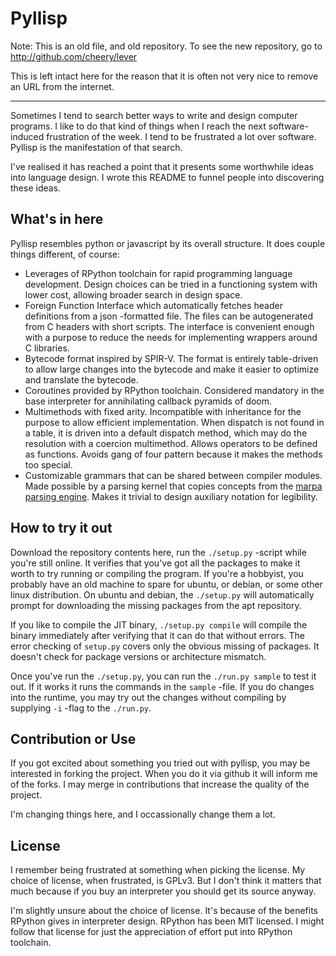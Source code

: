 # Pyllisp

Note: This is an old file, and old repository. To see the new repository, go to http://github.com/cheery/lever

This is left intact here for the reason that it is often not very nice to remove an URL from the internet.

---

Sometimes I tend to search better ways to write and design computer programs. I like to do that kind of things when I reach the next software-induced frustration of the week. I tend to be frustrated a lot over software. Pyllisp is the manifestation of that search.

I've realised it has reached a point that it presents some worthwhile ideas into language design. I wrote this README to funnel people into discovering these ideas.

## What's in here

Pyllisp resembles python or javascript by its overall structure. It does couple things different, of course:

 * Leverages of RPython toolchain for rapid programming language development. Design choices can be tried in a functioning system with lower cost, allowing broader search in design space.
 * Foreign Function Interface which automatically fetches header definitions from a json -formatted file. The files can be autogenerated from C headers with short scripts. The interface is convenient enough with a purpose to reduce the needs for implementing wrappers around C libraries.
 * Bytecode format inspired by SPIR-V. The format is entirely table-driven to allow large changes into the bytecode and make it easier to optimize and translate the bytecode.
 * Coroutines provided by RPython toolchain. Considered mandatory in the base interpreter for annihilating callback pyramids of doom.
 * Multimethods with fixed arity. Incompatible with inheritance for the purpose to allow efficient implementation. When dispatch is not found in a table, it is driven into a default dispatch method, which may do the resolution with a coercion multimethod. Allows operators to be defined as functions. Avoids gang of four pattern because it makes the methods too special.
 * Customizable grammars that can be shared between compiler modules. Made possible by a parsing kernel that copies concepts from the [marpa parsing engine](https://jeffreykegler.github.io/Marpa-web-site/). Makes it trivial to design auxiliary notation for legibility.

## How to try it out

Download the repository contents here, run the `./setup.py` -script while you're still online. It verifies that you've got all the packages to make it worth to try running or compiling the program. If you're a hobbyist, you probably have an old machine to spare for ubuntu, or debian, or some other linux distribution. On ubuntu and debian, the `./setup.py` will automatically prompt for downloading the missing packages from the apt repository.

If you like to compile the JIT binary, `./setup.py compile` will compile the binary immediately after verifying that it can do that without errors. The error checking of `setup.py` covers only the obvious missing of packages. It doesn't check for package versions or architecture mismatch.

Once you've run the `./setup.py`, you can run the `./run.py sample` to test it out. If it works it runs the commands in the `sample` -file. If you do changes into the runtime, you may try out the changes without compiling by supplying `-i` -flag to the `./run.py`.

## Contribution or Use

If you got excited about something you tried out with pyllisp, you may be interested in forking the project. When you do it via github it will inform me of the forks. I may merge in contributions that increase the quality of the project.

I'm changing things here, and I occassionally change them a lot.

## License

I remember being frustrated at something when picking the license. My choice of license, when frustrated, is GPLv3. But I don't think it matters that much because if you buy an interpreter you should get its source anyway.

I'm slightly unsure about the choice of license. It's because of the benefits RPython gives in interpreter design. RPython has been MIT licensed. I might follow that license for just the appreciation of effort put into RPython toolchain.
